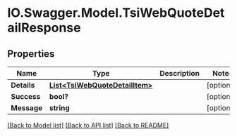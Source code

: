 # IO.Swagger.Model.TsiWebQuoteDetailResponse
## Properties

Name | Type | Description | Notes
------------ | ------------- | ------------- | -------------
**Details** | [**List&lt;TsiWebQuoteDetailItem&gt;**](TsiWebQuoteDetailItem.md) |  | [optional] 
**Success** | **bool?** |  | [optional] 
**Message** | **string** |  | [optional] 

[[Back to Model list]](../README.md#documentation-for-models) [[Back to API list]](../README.md#documentation-for-api-endpoints) [[Back to README]](../README.md)

